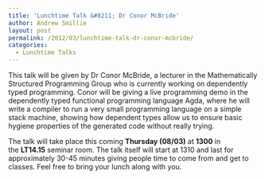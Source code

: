 ```yaml
---
title: 'Lunchtime Talk &#8211; Dr Conor McBride'
author: Andrew Smillie
layout: post
permalink: /2012/03/lunchtime-talk-dr-conor-mcbride/
categories:
  - Lunchtime Talks
---
```

This talk will be given by Dr Conor McBride, a lecturer in the Mathematically Structured Programming Group who is currently working on dependently typed programming. Conor will be giving a live programming demo in the dependently typed functional programming language Agda, where he will write a compiler to run a very small programming language on a simple stack machine, showing how dependent types allow us to ensure basic hygiene properties of the generated code without really trying.

The talk will take place this coming **Thursday (08/03)** at **1300** in the **LT14.15** seminar room. The talk itself will start at 1310 and last for approximately 30-45 minutes giving people time to come from and get to classes. Feel free to bring your lunch along with you.